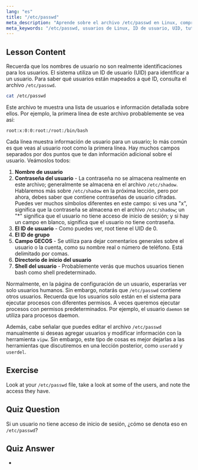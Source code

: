 ```yaml
---
lang: "es"
title: "/etc/passwd"
meta_description: "Aprende sobre el archivo /etc/passwd en Linux, comprende los campos de información del usuario y cómo funcionan los UID. Explora este archivo de configuración esencial."
meta_keywords: "/etc/passwd, usuarios de Linux, ID de usuario, UID, tutorial de Linux, principiante, guía, comandos de Linux"
---
```


## Lesson Content

Recuerda que los nombres de usuario no son realmente identificaciones para los usuarios. El sistema utiliza un ID de usuario (UID) para identificar a un usuario. Para saber qué usuarios están mapeados a qué ID, consulta el archivo `/etc/passwd`.

```bash
cat /etc/passwd
```

Este archivo te muestra una lista de usuarios e información detallada sobre ellos. Por ejemplo, la primera línea de este archivo probablemente se vea así:

```plaintext
root:x:0:0:root:/root:/bin/bash
```

Cada línea muestra información de usuario para un usuario; lo más común es que veas al usuario root como la primera línea. Hay muchos campos separados por dos puntos que te dan información adicional sobre el usuario. Veámoslos todos:

1. **Nombre de usuario**
2. **Contraseña del usuario** - La contraseña no se almacena realmente en este archivo; generalmente se almacena en el archivo `/etc/shadow`. Hablaremos más sobre `/etc/shadow` en la próxima lección, pero por ahora, debes saber que contiene contraseñas de usuario cifradas. Puedes ver muchos símbolos diferentes en este campo: si ves una "x", significa que la contraseña se almacena en el archivo `/etc/shadow`; un "\*" significa que el usuario no tiene acceso de inicio de sesión; y si hay un campo en blanco, significa que el usuario no tiene contraseña.
3. **El ID de usuario** - Como puedes ver, root tiene el UID de 0.
4. **El ID de grupo**
5. **Campo GECOS** - Se utiliza para dejar comentarios generales sobre el usuario o la cuenta, como su nombre real o número de teléfono. Está delimitado por comas.
6. **Directorio de inicio del usuario**
7. **Shell del usuario** - Probablemente verás que muchos usuarios tienen bash como shell predeterminado.

Normalmente, en la página de configuración de un usuario, esperarías ver solo usuarios humanos. Sin embargo, notarás que `/etc/passwd` contiene otros usuarios. Recuerda que los usuarios solo están en el sistema para ejecutar procesos con diferentes permisos. A veces queremos ejecutar procesos con permisos predeterminados. Por ejemplo, el usuario `daemon` se utiliza para procesos daemon.

Además, cabe señalar que puedes editar el archivo `/etc/passwd` manualmente si deseas agregar usuarios y modificar información con la herramienta `vipw`. Sin embargo, este tipo de cosas es mejor dejarlas a las herramientas que discutiremos en una lección posterior, como `useradd` y `userdel`.

## Exercise

Look at your `/etc/passwd` file, take a look at some of the users, and note the access they have.

## Quiz Question

Si un usuario no tiene acceso de inicio de sesión, ¿cómo se denota eso en `/etc/passwd`?

## Quiz Answer

-
